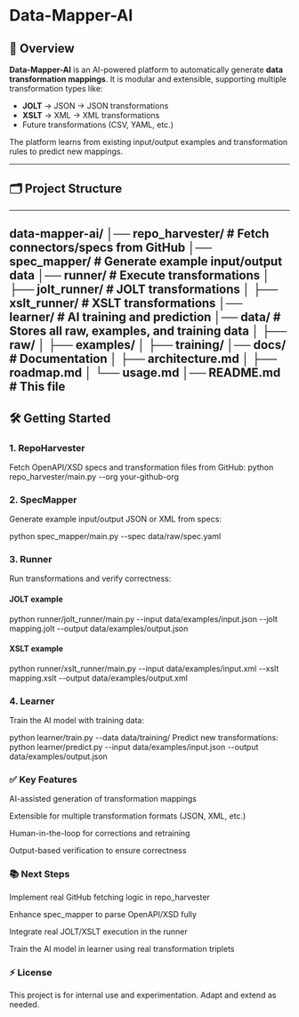 # Data-Mapper-AI

## 🚀 Overview
**Data-Mapper-AI** is an AI-powered platform to automatically generate **data transformation mappings**. It is modular and extensible, supporting multiple transformation types like:

- **JOLT** → JSON → JSON transformations
- **XSLT** → XML → XML transformations
- Future transformations (CSV, YAML, etc.)

The platform learns from existing input/output examples and transformation rules to predict new mappings.

---

## 🗂️ Project Structure
---
data-mapper-ai/
│── repo_harvester/ # Fetch connectors/specs from GitHub
│── spec_mapper/ # Generate example input/output data
│── runner/ # Execute transformations
│ ├── jolt_runner/ # JOLT transformations
│ ├── xslt_runner/ # XSLT transformations
│── learner/ # AI training and prediction
│── data/ # Stores all raw, examples, and training data
│ ├── raw/
│ ├── examples/
│ ├── training/
│── docs/ # Documentation
│ ├── architecture.md
│ ├── roadmap.md
│ └── usage.md
│── README.md # This file
---

## 🛠️ Getting Started

### 1. RepoHarvester
Fetch OpenAPI/XSD specs and transformation files from GitHub:
python repo_harvester/main.py --org your-github-org

### 2. SpecMapper
Generate example input/output JSON or XML from specs:

python spec_mapper/main.py --spec data/raw/spec.yaml
### 3. Runner
Run transformations and verify correctness:

#### JOLT example
python runner/jolt_runner/main.py --input data/examples/input.json --jolt mapping.jolt --output data/examples/output.json

#### XSLT example
python runner/xslt_runner/main.py --input data/examples/input.xml --xslt mapping.xslt --output data/examples/output.xml
### 4. Learner
Train the AI model with training data:

python learner/train.py --data data/training/
Predict new transformations:
python learner/predict.py --input data/examples/input.json --output data/examples/output.json

### ✅ Key Features
AI-assisted generation of transformation mappings

Extensible for multiple transformation formats (JSON, XML, etc.)

Human-in-the-loop for corrections and retraining

Output-based verification to ensure correctness

### 📚 Next Steps
Implement real GitHub fetching logic in repo_harvester

Enhance spec_mapper to parse OpenAPI/XSD fully

Integrate real JOLT/XSLT execution in the runner

Train the AI model in learner using real transformation triplets

### ⚡ License
This project is for internal use and experimentation. Adapt and extend as needed.
